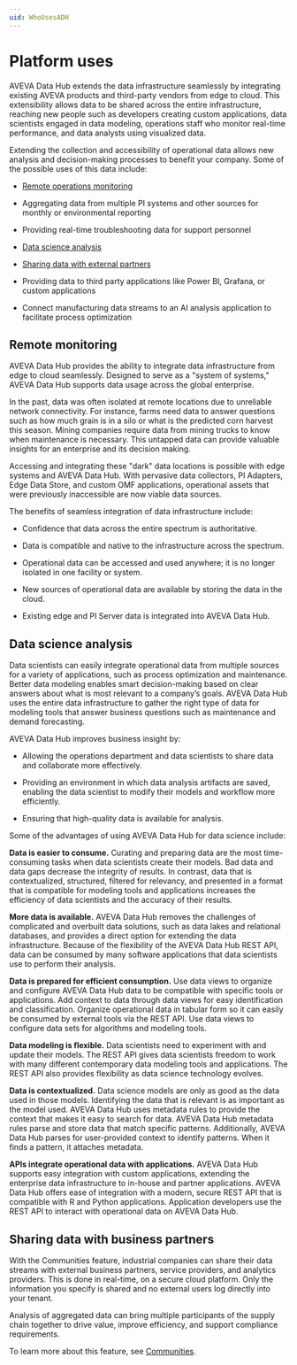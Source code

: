 ```yaml
---
uid: WhoUsesADH
---
```


# Platform uses

AVEVA Data Hub extends the data infrastructure seamlessly by integrating existing AVEVA products and third-party vendors from edge to cloud. This extensibility allows data to be shared across the entire infrastructure, reaching new people such as developers creating custom applications, data scientists engaged in data modeling, operations staff who monitor real-time performance, and data analysts using visualized data. 

Extending the collection and accessibility of operational data allows new analysis and decision-making processes to benefit your company. Some of the possible uses of this data include:

- [Remote operations monitoring](#remote-monitoring)

- Aggregating data from multiple PI systems and other sources for monthly or environmental reporting

- Providing real-time troubleshooting data for support personnel

- [Data science analysis](#data-science-analysis)

- [Sharing data with external partners](#sharing-data-with-business-partners)

- Providing data to third party applications like Power BI, Grafana, or custom applications

- Connect manufacturing data streams to an AI analysis application to facilitate process optimization

## Remote monitoring

AVEVA Data Hub provides the ability to integrate data infrastructure from edge to cloud seamlessly. Designed to serve as a "system of systems," AVEVA Data Hub supports data usage across the global enterprise. 

In the past, data was often isolated at remote locations due to unreliable network connectivity. For instance, farms need data to answer questions such as how much grain is in a silo or what is the predicted corn harvest this season. Mining companies require data from mining trucks to know when maintenance is necessary. This untapped data can provide valuable insights for an enterprise and its decision making. 

Accessing and integrating these "dark" data locations is possible with edge systems and AVEVA Data Hub. With pervasive data collectors, PI Adapters, Edge Data Store, and custom OMF applications, operational assets that were previously inaccessible are now viable data sources. 

The benefits of seamless integration of data infrastructure include: 

- Confidence that data across the entire spectrum is authoritative. 

- Data is compatible and native to the infrastructure across the spectrum. 

- Operational data can be accessed and used anywhere; it is no longer isolated in one facility or system. 

- New sources of operational data are available by storing the data in the cloud. 

- Existing edge and PI Server data is integrated into AVEVA Data Hub.

## Data science analysis

Data scientists can easily integrate operational data from multiple sources for a variety of applications, such as process optimization and maintenance. Better data modeling enables smart decision-making based on clear answers about what is most relevant to a company’s goals. AVEVA Data Hub uses the entire data infrastructure to gather the right type of data for modeling tools that answer business questions such as maintenance and demand forecasting. 

AVEVA Data Hub improves business insight by: 

- Allowing the operations department and data scientists to share data and collaborate more effectively.

- Providing an environment in which data analysis artifacts are saved, enabling the data scientist to modify their models and workflow more efficiently.

- Ensuring that high-quality data is available for analysis.

Some of the advantages of using AVEVA Data Hub for data science include:

**Data is easier to consume.** Curating and preparing data are the most time-consuming tasks when data scientists create their models. Bad data and data gaps decrease the integrity of results. In contrast, data that is contextualized, structured, filtered for relevancy, and presented in a format that is compatible for modeling tools and applications increases the efficiency of data scientists and the accuracy of their results. 

**More data is available.** AVEVA Data Hub removes the challenges of complicated and overbuilt data solutions, such as data lakes and relational databases, and provides a direct option for extending the data infrastructure. Because of the flexibility of the AVEVA Data Hub REST API, data can be consumed by many software applications that data scientists use to perform their analysis. 

**Data is prepared for efficient consumption.** Use data views to organize and configure AVEVA Data Hub data to be compatible with specific tools or applications. Add context to data through data views for easy identification and classification. Organize operational data in tabular form so it can easily be consumed by external tools via the REST API. Use data views to configure data sets for algorithms and modeling tools. 

**Data modeling is flexible.** Data scientists need to experiment with and update their models. The REST API gives data scientists freedom to work with many different contemporary data modeling tools and applications. The REST API also provides flexibility as data science technology evolves. 

**Data is contextualized.** Data science models are only as good as the data used in those models. Identifying the data that is relevant is as important as the model used. AVEVA Data Hub uses metadata rules to provide the context that makes it easy to search for data. AVEVA Data Hub metadata rules parse and store data that match specific patterns. Additionally, AVEVA Data Hub parses for user-provided context to identify patterns. When it finds a pattern, it attaches metadata.

**APIs integrate operational data with applications.** AVEVA Data Hub supports easy integration with custom applications, extending the enterprise data infrastructure to in-house and partner applications. AVEVA Data Hub offers ease of integration with a modern, secure REST API that is compatible with R and Python applications. Application developers use the REST API to interact with operational data on AVEVA Data Hub. 

## Sharing data with business partners

With the Communities feature, industrial companies can share their data streams with external business partners, service providers, and analytics providers. This is done in real-time, on a secure cloud platform. Only the information you specify is shared and no external users log directly into your tenant.

Analysis of aggregated data can bring multiple participants of the supply chain together to drive value, improve efficiency, and support compliance requirements.

To learn more about this feature, see [Communities](xref:communities).
